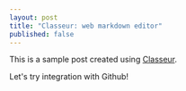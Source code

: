 ```yaml
---
layout: post
title: "Classeur: web markdown editor"
published: false
---
```


This is a sample post created using [Classeur](https://app.classeur.io/).

Let&#x27;s try integration with Github!

